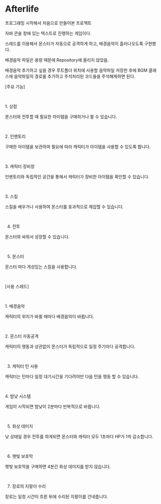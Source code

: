 # Afterlife

프로그래밍 시작해서 처음으로 만들어본 프로젝트

자바 콘솔 창에 있는 텍스트로 진행하는 게임이다.

스레드를 이용해서 몬스터가 자동으로 공격하게 하고, 배경음악이 흘러나오도록 구현했다.

배경음악 파일은 용량 때문에 Repository에 올리지 않았음.

배경음악 추가하고 싶을 경우 루트폴더 위치에 사용할 음악파일 저장한 후에 BGM 클래스에 음악파일의 경로를 추가하고 주석처리된 코드들을 주석해제하면 된다.




[주요 기능]

​

​1. 상점

몬스터와 전투할 때 필요한 아이템을 구매하거나 팔 수 있습니다.

​

​​2. 인벤토리

구매한 아이템을 보관하여 필요에 따라 캐릭터가 아이템을 사용할 수 있도록 합니다.

​

​​3. 캐릭터 장비창

인벤토리와 독립적인 공간을 통해서 캐릭터가 장비한 아이템을 확인할 수 있습니다.

​

​3. 스킬

스킬을 배우거나 사용하여 몬스터를 효과적으로 제압할 수 있습니다.

​

4. 전투

몬스터와 싸워서 성장할 수 있습니다.

​

5. 몬스터

몬스터 마다 개성있는 스킬을 사용합니다.

​

[사용 스레드]

​

​​1. 배경음악

캐릭터의 위치가 바뀔 때마다 배경음악이 바뀝니다.

​

​​2. 몬스터 자동공격

캐릭터의 행동과 상관없이 몬스터가 독립적으로 일정 주기마다 공격합니다.

​

3. 캐릭터 턴 사용

캐릭터는 턴마다 일정 대기시간을 기다려야만 다음 턴을 행동 할 수 있습니다.

​

​4. 밤낮 시스템

게임이 시작되면 밤낮이 2분마다 반복적으로 바뀝니다.

​

5. 화상 데미지

낮 상태일 경우 전투를 하게되면 몬스터와 캐릭터 모두 1초마다 HP가 1씩 감소합니다.

​

6. 햇빛 보호막

햇빛 보호막을 구매하면 4분간 화상 데미지를 받지 않습니다.

​

7. 장로의 지팡이 수리

장로는 일정 시간이 흐른 뒤에 수리된 지팡이를 건네줍니다.
